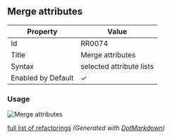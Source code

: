 ## Merge attributes

| Property           | Value                    |
| ------------------ | ------------------------ |
| Id                 | RR0074                   |
| Title              | Merge attributes         |
| Syntax             | selected attribute lists |
| Enabled by Default | &#x2713;                 |

### Usage

![Merge attributes](../../images/refactorings/MergeAttributes.png)

[full list of refactorings](Refactorings.md)
*\(Generated with [DotMarkdown](http://github.com/JosefPihrt/DotMarkdown)\)*